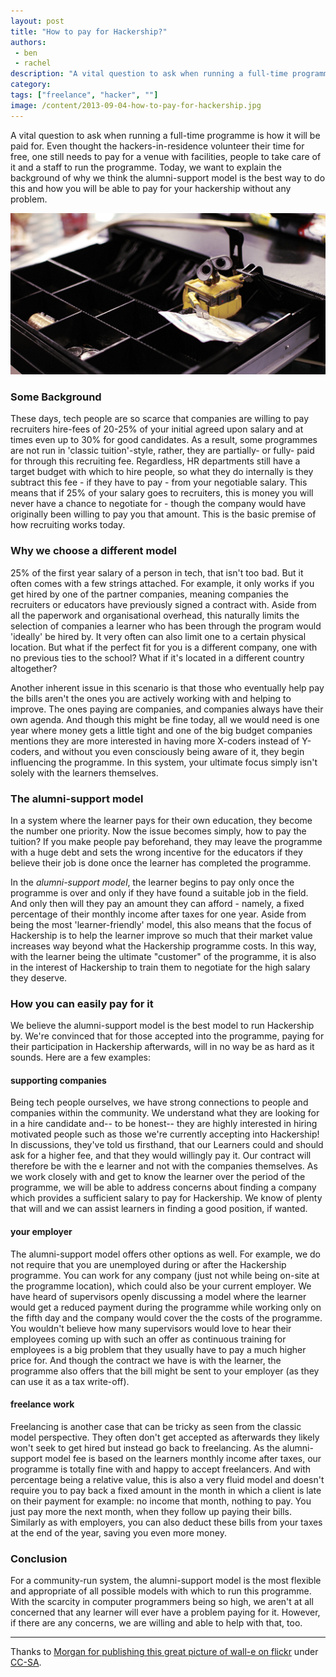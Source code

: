 ```yaml
---
layout: post
title: "How to pay for Hackership?"
authors:
 - ben
 - rachel
description: "A vital question to ask when running a full-time programme is how it will be paid for. Even thought the hackers-in-residence volunteer their time for free, one still needs to pay for a venue with facilities, people to take care of it and a staff to run the programme. Today, we want to explain the background of why we think the alumni-support model is the best way to do this and how you will be able to pay for your hackership without any problem."
category: 
tags: ["freelance", "hacker", ""]
image: /content/2013-09-04-how-to-pay-for-hackership.jpg
---
```


A vital question to ask when running a full-time programme is how it will be paid for. Even thought the hackers-in-residence volunteer their time for free, one still needs to pay for a venue with facilities, people to take care of it and a staff to run the programme. Today, we want to explain the background of why we think the alumni-support model is the best way to do this and how you will be able to pay for your hackership without any problem.

![Wall-e found money to pay for hackership](/content/2013-09-04-how-to-pay-for-hackership.jpg)

### Some Background
These days, tech people are so scarce that companies are willing to pay recruiters hire-fees of 20-25% of your initial agreed upon salary and at times even up to 30% for good candidates. As a result, some programmes are not run in 'classic tuition'-style, rather, they are partially- or fully- paid for through this recruiting fee. Regardless, HR departments still have a target budget with which to hire people, so what they do internally is they subtract this fee - if they have to pay - from your negotiable salary. This means that if 25% of your salary goes to recruiters, this is money you will never have a chance to negotiate for - though the company would have originally been willing to pay you that amount. This is the basic premise of how recruiting works today.


### Why we choose a different model


25% of the first year salary of a person in tech, that isn't too bad. But it often comes with a few strings attached. For example, it only works if you get hired by one of the partner companies, meaning companies the recruiters or educators have previously signed a contract with. Aside from all the paperwork and organisational overhead, this naturally limits the selection of companies a learner who has been through the program would 'ideally' be hired by. It very often can also limit one to a certain physical location. But what if the perfect fit for you is a different company, one with no previous ties to the school? What if it's located in a different country altogether? 

Another inherent issue in this scenario is that those who eventually help pay the bills aren't the ones you are actively working with and helping to improve. The ones paying are companies, and companies always have their own agenda. And though this might be fine today, all we would need is one year where money gets a little tight and one of the big budget companies mentions they are more interested in having more X-coders instead of Y-coders, and without you even consciously being aware of it, they begin influencing the programme. In this system, your ultimate focus simply isn't solely with the learners themselves.


### The alumni-support model


In a system where the learner pays for their own education, they become the number one priority. Now the issue becomes simply, how to pay the tuition? If you make people pay beforehand, they may leave the programme with a huge debt and sets the wrong incentive for the educators if they believe their job is done once the learner has completed the programme. 

In the *alumni-support model*, the learner begins to pay only once the programme is over and only if they have found a suitable job in the field. And only then will they pay an amount they can afford - namely, a fixed percentage of their monthly income after taxes for one year. Aside from being the most 'learner-friendly' model, this also means that the focus of Hackership is to help the learner improve so much that their market value increases way beyond what the Hackership programme costs. In this way, with the learner being the ultimate "customer" of the programme, it is also in the interest of Hackership to train them to negotiate for the high salary they deserve.


### How you can easily pay for it


We believe the alumni-support model is the best model to run Hackership by. We're convinced that for those accepted into the programme, paying for their participation in Hackership afterwards, will in no way be as hard as it sounds. Here are a few examples:

#### supporting companies
Being tech people ourselves, we have strong connections to people and companies within the community. We understand what they are looking for in a hire candidate and-- to be honest-- they are highly interested in hiring motivated people such as those we're currently accepting into Hackership! In discussions, they've told us firsthand, that our Learners could and should ask for a higher fee, and that they would willingly pay it. Our contract will therefore be with the e learner and not with the companies themselves. As we work closely with and get to know the learner over the period of the programme, we will be able to address concerns about finding a company which provides a sufficient salary to pay for Hackership. We know of plenty that will and we can assist learners in finding a good position, if wanted.

#### your employer
The alumni-support model offers other options as well. For example, we do not require that you are unemployed during or after the Hackership programme. You can work for any company (just not while being on-site at the programme location), which could also be your current employer. We have heard of supervisors openly discussing a model where the learner would get a reduced payment during the programme while working only on the fifth day and the company would cover the the costs of the programme. You wouldn't believe how many supervisors would love to hear their employees coming up with such an offer as continuous training for employees is a big problem that they usually have to pay a much higher price for. And though the contract we have is with the learner, the programme also offers that the bill might be sent to your employer (as they can use it as a tax write-off).

#### freelance work
Freelancing is another case that can be tricky as seen from the classic model perspective. They often don't get accepted as afterwards they likely won't seek to get hired but instead go back to freelancing. As the alumni-support model fee is based on the learners monthly income after taxes, our programme is totally fine with and happy to accept freelancers. And with percentage being a relative value, this is also a very fluid model and doesn't require you to pay back a fixed amount in the month in which a client is late on their payment for example: no income that month, nothing to pay. You just pay more the next month, when they follow up paying their bills. Similarly as with employers, you can also deduct these bills from your taxes at the end of the year, saving you even more money.

### Conclusion
For a community-run system, the alumni-support model is the most flexible and appropriate of all possible models with which to run this programme. With the scarcity in computer programmers being so high, we aren't at all concerned that any learner will ever have a problem paying for it. However, if there are any concerns, we are willing and able to help with that, too.

---- 
Thanks to [Morgan for publishing this great picture of wall-e on flickr](http://www.flickr.com/photos/meddygarnet/5176723941/) under [CC-SA](http://creativecommons.org/licenses/by/2.0/deed.en).
